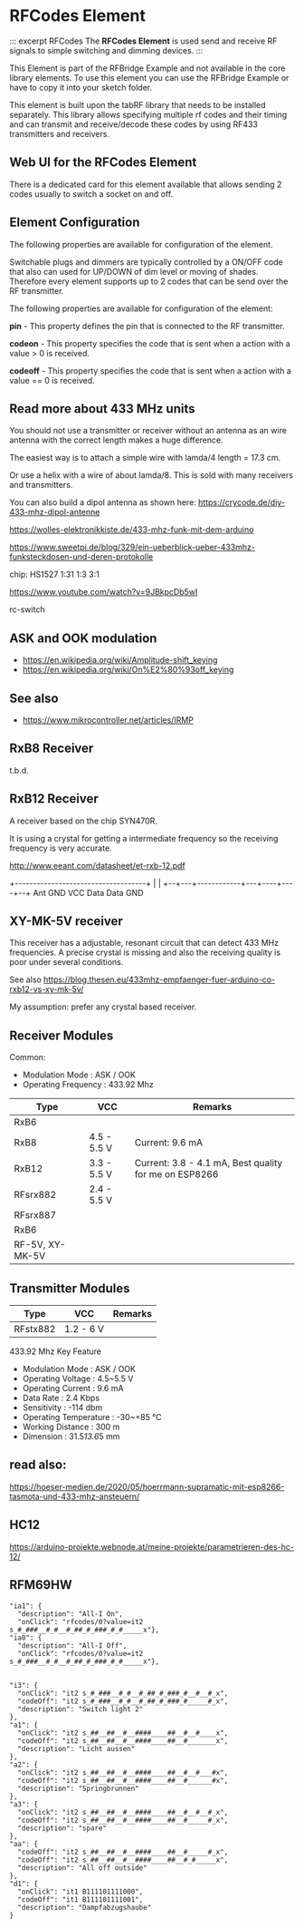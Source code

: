# RFCodes Element

::: excerpt RFCodes
The **RFCodes Element** is used send and receive RF signals to simple switching and dimming devices.
:::

This Element is part of the RFBridge Example and not available in the core library elements. To use this element you can use the RFBridge Example or have to copy it into your sketch folder.

This element is built upon the tabRF library that needs to be installed separately.
This library allows specifying multiple rf codes and their timing and can transmit and receive/decode these codes
by using RF433 transmitters and receivers.

## Web UI for the RFCodes Element

There is a dedicated card for this element available that allows sending 2 codes usually to switch a socket on and off.

<!-- ![DigitalOut Web UI](/elements/rfcodesui.png) -->

## Element Configuration

The following properties are available for configuration of the element.

<object data="/element.svg?rfcodes" type="image/svg+xml"></object>

Switchable plugs and dimmers are typically controlled by a ON/OFF code that also can used for UP/DOWN of dim level or moving of shades.
Therefore every element supports up to 2 codes that can be send over the RF transmitter.

The following properties are available for configuration of the element:

**pin** - This property defines the pin that is connected to the RF transmitter.

**codeon** - This property specifies the code that is sent when a action with a value > 0 is received.

**codeoff** - This property specifies the code that is sent when a action with a value == 0 is received.

## Read more about 433 MHz units

You should not use a transmitter or receiver without an antenna
as an wire antenna with the correct length makes a huge difference.

The easiest way is to attach a simple wire with lamda/4 length = 17.3 cm.

Or use a helix with a wire of about lamda/8. This is sold with many receivers and transmitters.

You can also build a dipol antenna as shown here: <https://crycode.de/diy-433-mhz-dipol-antenne>

https://wolles-elektronikkiste.de/433-mhz-funk-mit-dem-arduino

https://www.sweetpi.de/blog/329/ein-ueberblick-ueber-433mhz-funksteckdosen-und-deren-protokolle

chip: HS1527
1:31
1:3
3:1

https://www.youtube.com/watch?v=9JBkpcDb5wI

rc-switch

## ASK and OOK modulation

- <https://en.wikipedia.org/wiki/Amplitude-shift_keying>
- <https://en.wikipedia.org/wiki/On%E2%80%93off_keying>

## See also

- <https://www.mikrocontroller.net/articles/IRMP>

## RxB8 Receiver

t.b.d.

## RxB12 Receiver

A receiver based on the chip SYN470R.

It is using a crystal for getting a intermediate frequency so the receiving frequency is very accurate.

http://www.eeant.com/datasheet/et-rxb-12.pdf

+------------------------------------+
| |
+--+---+------------+---+----+----+--+
Ant GND VCC Data Data GND

## XY-MK-5V receiver

This receiver has a adjustable, resonant circuit that can detect 433 MHz frequencies. A precise crystal is missing
and also the receiving quality is poor under several conditions.

See also https://blog.thesen.eu/433mhz-empfaenger-fuer-arduino-co-rxb12-vs-xy-mk-5v/

My assumption: prefer any crystal based receiver.

## Receiver Modules

Common:

- Modulation Mode : ASK / OOK
- Operating Frequency : 433.92 Mhz

| Type            | VCC         | Remarks                                               |
| --------------- | ----------- | ----------------------------------------------------- |
| RxB6            |             |                                                       |
| RxB8            | 4.5 - 5.5 V | Current: 9.6 mA                                       |
| RxB12           | 3.3 - 5.5 V | Current: 3.8 - 4.1 mA, Best quality for me on ESP8266 |
| RFsrx882        | 2.4 - 5.5 V |
| RFsrx887        |
| RxB6            |
| RF-5V, XY-MK-5V |

## Transmitter Modules

| Type     | VCC       | Remarks |
| -------- | --------- | ------- |
| RFstx882 | 1.2 - 6 V |

433.92 Mhz
Key Feature
* Modulation Mode : ASK / OOK
* Operating Voltage : 4.5~5.5 V
* Operating Current : 9.6 mA
* Data Rate : 2.4 Kbps
* Sensitivity : -114 dbm
* Operating Temperature : -30~+85 ℃
* Working Distance : 300 m
* Dimension : 31.5*13.6*5 mm

## read also:

https://hoeser-medien.de/2020/05/hoerrmann-supramatic-mit-esp8266-tasmota-und-433-mhz-ansteuern/

## HC12

https://arduino-projekte.webnode.at/meine-projekte/parametrieren-des-hc-12/

## RFM69HW

```TXT
"ia1": {
  "description": "All-I On",
  "onClick": "rfcodes/0?value=it2 s_#_###__#_#__#_##_#_###_#_#_____x"},
"ia0": {
  "description": "All-I Off",
  "onClick": "rfcodes/0?value=it2 s_#_###__#_#__#_##_#_###_#_#_____x"},


"i3": {
  "onClick": "it2 s_#_###__#_#__#_##_#_###_#__#__#_x",
  "codeOff": "it2 s_#_###__#_#__#_##_#_###_#_____#_x",
  "description": "Switch light 2"
},
"a1": {
  "onClick": "it2 s_##__##__#__####____##__#__#____x",
  "codeOff": "it2 s_##__##__#__####____##__#_______x",
  "description": "Licht aussen"
},
"a2": {
  "onClick": "it2 s_##__##__#__####____##__#__#___#x",
  "codeOff": "it2 s_##__##__#__####____##__#______#x",
  "description": "Springbrunnen"
},
"a3": {
  "onClick": "it2 s_##__##__#__####____##__#__#__#_x",
  "codeOff": "it2 s_##__##__#__####____##__#_____#_x",
  "description": "spare"
},
"aa": {
  "codeOff": "it2 s_##__##__#__####____##__#_____#_x",
  "codeOff": "it2 s_##__##__#__####____##__#_#_____x",
  "description": "All off outside"
},
"d1": {
  "onClick": "it1 B111101111000",
  "codeOff": "it1 B111101111001",
  "description": "Dampfabzugshaube"
}
```
